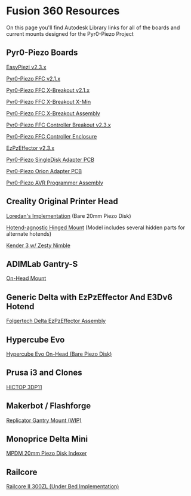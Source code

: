# Fusion 360 Resources

On this page you'll find Autodesk Library links for all of the boards and current mounts designed for the Pyr0-Piezo Project

## Pyr0-Piezo Boards

[EasyPiezi v2.3.x](https://a360.co/3acKI3y)

[Pyr0-Piezo FFC v2.1.x](https://a360.co/36zQoUc)

[Pyr0-Piezo FFC X-Breakout v2.1.x](https://a360.co/2NkrgZZ)

[Pyr0-Piezo FFC X-Breakout X-Min](https://a360.co/2JWcUNs)

[Pyr0-Piezo FFC X-Breakout Assembly](https://a360.co/2FJIfU0)

[Pyr0-Piezo FFC Controller Breakout v2.3.x](https://a360.co/30aaoJu)

[Pyr0-Piezo FFC Controller Enclosure](https://a360.co/2WIFNBK)

[EzPzEffector v2.3.x](https://a360.co/2PBrpsd)

[Pyr0-Piezo SingleDisk Adapter PCB](https://a360.co/2TJwLVD)

[Pyr0-Piezo Orion Adapter PCB](https://a360.co/2RvNZn2)

[Pyr0-Piezo AVR Programmer Assembly](https://a360.co/371gsYZ)

## Creality Original Printer Head

[Loredan's Implementation](https://a360.co/2D9XXHa) (Bare 20mm Piezo Disk)

[Hotend-agnostic Hinged Mount](https://a360.co/2R0EOM3) (Model includes several hidden parts for alternate hotends)

[Kender 3 w/ Zesty Nimble](https://a360.co/2EHjWCI)

## ADIMLab Gantry-S

[On-Head Mount](https://a360.co/34VN7gC)

## Generic Delta with EzPzEffector And E3Dv6 Hotend

[Folgertech Delta EzPzEffector Assembly](https://a360.co/3izxEd7)

## Hypercube Evo

[Hypercube Evo On-Head (Bare Piezo Disk)](https://a360.co/35FigYU)

## Prusa i3 and Clones

[HICTOP 3DP11](https://a360.co/2Sx95V3)

## Makerbot / Flashforge

[Replicator Gantry Mount (WIP)](https://a360.co/2VVebsR)

## Monoprice Delta Mini

[MPDM 20mm Piezo Disk Indexer](https://a360.co/35B43fH)

## Railcore

[Railcore II 300ZL (Under Bed Implementation)](https://a360.co/33q6TRy)
